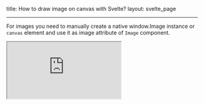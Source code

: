 title: How to draw image on canvas with Svelte?
layout: svelte_page

---

For images you need to manually create a native window.Image instance or `canvas` element and use it as image attribute of `Image` component.

<iframe 
  src="https://codesandbox.io/p/sandbox/github/konvajs/site/tree/master/svelte-demos/images?file=/src/App.svelte" 
  style={{
    width: "100%",
    height: "800px",
    border: 0,
    borderRadius: "4px",
    overflow: "hidden"
  }}
  sandbox="allow-modals allow-forms allow-popups allow-scripts allow-same-origin"
/>
